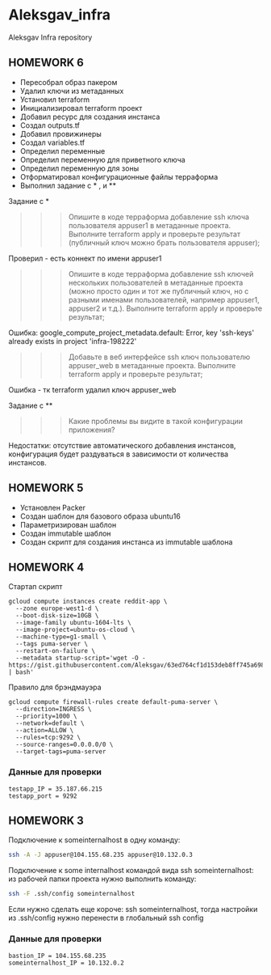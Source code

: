 # Aleksgav_infra
Aleksgav Infra repository

## HOMEWORK 6

- Пересобрал образ пакером
- Удалил ключи из метаданных
- Установил terraform
- Инициализировал terraform проект
- Добавил ресурс для создания инстанса
- Создал outputs.tf
- Добавил провижинеры
- Создал variables.tf
- Определил переменные
- Определил переменную для приветного ключа
- Определил переменную для зоны
- Отформатировал конфигурационные файлы терраформа
- Выполнил задание с * , и **

Задание с *
>>> Опишите в коде терраформа добавление ssh ключа пользователя appuser1 в метаданные проекта. Выполните terraform apply и проверьте результат (публичный ключ можно брать пользователя appuser);

Проверил - есть коннект по имени appuser1

>>> Опишите в коде терраформа добавление ssh ключей нескольких пользователей в метаданные проекта (можно просто один и тот же публичный ключ, но с разными именами пользователей, например appuser1, appuser2 и т.д.). Выполните terraform apply и проверьте результат;

Ошибка: google_compute_project_metadata.default: Error, key 'ssh-keys' already exists in project 'infra-198222'

>>> Добавьте в веб интерфейсе ssh ключ пользователю appuser_web в метаданные проекта. Выполните terraform apply и проверьте результат;

Ошибка - тк terraform удалил ключ appuser_web

Задание с **

>>> Какие проблемы вы видите в такой конфигурации приложения?

Недостатки: отсутствие автоматического добавления инстансов, конфигурация будет раздуваться в зависимости от количества инстансов.

## HOMEWORK 5

- Установлен Packer
- Создан шаблон для базового образа ubuntu16
- Параметризирован шаблон
- Создан immutable шаблон
- Создан скрипт для создания инстанса из immutable шаблона

## HOMEWORK 4

Стартап скрипт
```
gcloud compute instances create reddit-app \
  --zone europe-west1-d \
  --boot-disk-size=10GB \
  --image-family ubuntu-1604-lts \
  --image-project=ubuntu-os-cloud \
  --machine-type=g1-small \
  --tags puma-server \
  --restart-on-failure \
  --metadata startup-script='wget -O - https://gist.githubusercontent.com/Aleksgav/63ed764cf1d153deb8ff745a69837c6f/raw/2a690a6265378c4168ccbfefed11c4e23e2b3e8a/startup_script.sh | bash'
```

Правило для брэндмауэра
```
gcloud compute firewall-rules create default-puma-server \
  --direction=INGRESS \
  --priority=1000 \
  --network=default \
  --action=ALLOW \
  --rules=tcp:9292 \
  --source-ranges=0.0.0.0/0 \
  --target-tags=puma-server
```

### Данные для проверки

```
testapp_IP = 35.187.66.215
testapp_port = 9292
```


## HOMEWORK 3

Подключение к someinternalhost в одну команду:
```bash
ssh -A -J appuser@104.155.68.235 appuser@10.132.0.3
```

Подключение к some internalhost командой вида ssh someinternalhost:
из рабочей папки проекта нужно выполнить команду:
```bash
ssh -F .ssh/config someinternalhost
```
Если нужно сделать еще короче: ssh someinternalhost, тогда настройки из
.ssh/config нужно перенести в глобальный ssh config

### Данные для проверки

```
bastion_IP = 104.155.68.235
someinternalhost_IP = 10.132.0.2
```
